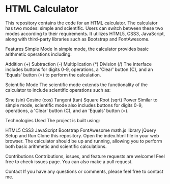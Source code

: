 # HTML Calculator
This repository contains the code for an HTML calculator. The calculator has two modes: simple and scientific. Users can switch between these two modes according to their requirements. It utilizes HTML5, CSS3, JavaScript, along with third-party libraries such as Bootstrap and FontAwesome.

Features
Simple Mode
In simple mode, the calculator provides basic arithmetic operations including:

Addition (+)
Subtraction (-)
Multiplication (*)
Division (/)
The interface includes buttons for digits 0-9, operations, a 'Clear' button (C), and an 'Equals' button (=) to perform the calculation.

Scientific Mode
The scientific mode extends the functionality of the calculator to include scientific operations such as:

Sine (sin)
Cosine (cos)
Tangent (tan)
Square Root (sqrt)
Power
Similar to simple mode, scientific mode also includes buttons for digits 0-9, operations, a 'Clear' button (C), and an 'Equals' button (=).

Technologies Used
The project is built using:

HTML5
CSS3
JavaScript
Bootstrap
FontAwesome
math.js library
jQuery
Setup and Run
Clone this repository.
Open the index.html file in your web browser.
The calculator should be up and running, allowing you to perform both basic arithmetic and scientific calculations.

Contributions
Contributions, issues, and feature requests are welcome! Feel free to check issues page. You can also make a pull request.

Contact
If you have any questions or comments, please feel free to contact me.

